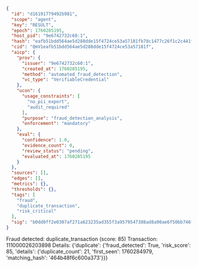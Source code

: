 ```json
{
  "id": "d16191779492b981",
  "scope": "agent",
  "key": "RESULT",
  "epoch": 1760285195,
  "host_pid": "9e6742732c60:1",
  "hash": "eafb51bdd564ae5d288dde15f4724ce53a57181fb78c1477c26f1c2c441f4b37",
  "cid": "QmV1eafb51bdd564ae5d288dde15f4724ce53a57181f",
  "aicp": {
    "prov": {
      "issuer": "9e6742732c60:1",
      "created_at": 1760285195,
      "method": "automated_fraud_detection",
      "vc_type": "VerifiableCredential"
    },
    "ucon": {
      "usage_constraints": [
        "no_pii_export",
        "audit_required"
      ],
      "purpose": "fraud_detection_analysis",
      "enforcement": "mandatory"
    },
    "eval": {
      "confidence": 1.0,
      "evidence_count": 0,
      "review_status": "pending",
      "evaluated_at": 1760285195
    }
  },
  "sources": [],
  "edges": [],
  "metrics": {},
  "thresholds": {},
  "tags": [
    "fraud",
    "duplicate_transaction",
    "risk_critical"
  ],
  "sig": "b0dd0ff2e0307af271a623235ad355f3a9579547388ad8a90ae6f50bb746fed6"
}
```

Fraud detected: duplicate_transaction (score: 85)
Transaction: 111000026203898
Details: {'duplicate': {'fraud_detected': True, 'risk_score': 85, 'details': {'duplicate_count': 21, 'first_seen': 1760284979, 'matching_hash': '464b48f6c600a373'}}}